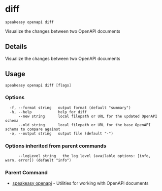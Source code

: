 # diff  
`speakeasy openapi diff`  


Visualize the changes between two OpenAPI documents  

## Details

Visualize the changes between two OpenAPI documents

## Usage

```
speakeasy openapi diff [flags]
```

### Options

```
  -f, --format string   output format (default "summary")
  -h, --help            help for diff
      --new string      local filepath or URL for the updated OpenAPI schema
      --old string      local filepath or URL for the base OpenAPI schema to compare against
  -o, --output string   output file (default "-")
```

### Options inherited from parent commands

```
      --logLevel string   the log level (available options: [info, warn, error]) (default "info")
```

### Parent Command

* [speakeasy openapi](README.md)	 - Utilities for working with OpenAPI documents
